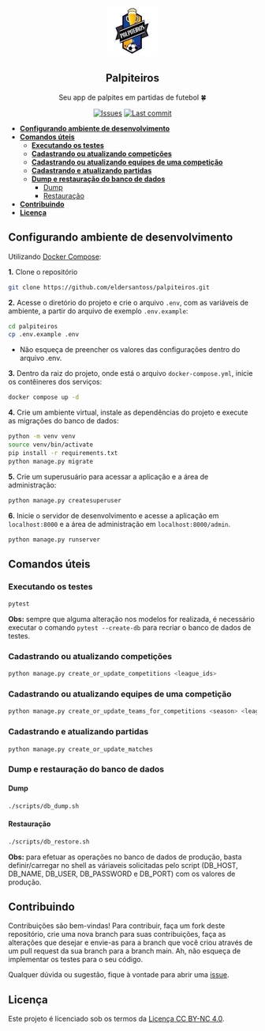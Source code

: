 <div align="center">
  <img src="core\static\core\img\palpiteiros.png" width="100px">
  <h2>Palpiteiros</h2>
  <p>Seu app de palpites em partidas de futebol 🍀</p>

  [![Issues](https://img.shields.io/github/issues/eldersantoss/palpiteiros)](https://github.com/eldersantoss/palpiteiros/issues)
  [![Last commit](https://img.shields.io/github/last-commit/eldersantoss/palpiteiros)](https://github.com/eldersantoss/palpiteiros/commits/main)
</div>

- [**Configurando ambiente de desenvolvimento**](#configurando-ambiente-de-desenvolvimento)
- [**Comandos úteis**](#comandos-úteis)
  - [**Executando os testes**](#executando-os-testes)
  - [**Cadastrando ou atualizando competições**](#cadastrando-ou-atualizando-competições)
  - [**Cadastrando ou atualizando equipes de uma competição**](#cadastrando-ou-atualizando-equipes-de-uma-competição)
  - [**Cadastrando e atualizando partidas**](#cadastrando-e-atualizando-partidas)
  - [**Dump e restauração do banco de dados**](#dump-e-restauração-do-banco-de-dados)
    - [Dump](#dump)
    - [Restauração](#restauração)
- [**Contribuindo**](#contribuindo)
- [**Licença**](#licença)

## **Configurando ambiente de desenvolvimento**

Utilizando [Docker Compose](https://docs.docker.com/compose/):

**1.** Clone o repositório
```bash
git clone https://github.com/eldersantoss/palpiteiros.git
```

**2.** Acesse o diretório do projeto e crie o arquivo `.env`, com as variáveis de ambiente, a partir do arquivo de exemplo `.env.example`:
```bash
cd palpiteiros
cp .env.example .env
```

* Não esqueça de preencher os valores das configurações dentro do arquivo .env.

**3.** Dentro da raiz do projeto, onde está o arquivo `docker-compose.yml`, inicie os contêineres dos serviços:
```bash
docker compose up -d
```

**4.** Crie um ambiente virtual, instale as dependências do projeto e execute as migrações do banco de dados:
```bash
python -m venv venv
source venv/bin/activate
pip install -r requirements.txt
python manage.py migrate
```

**5.** Crie um superusuário para acessar a aplicação e a área de administração:
```bash
python manage.py createsuperuser
```

**6.** Inicie o servidor de desenvolvimento e acesse a aplicação em `localhost:8000` e a área de administração em `localhost:8000/admin`.
```bash
python manage.py runserver
```

## **Comandos úteis**

### **Executando os testes**
```bash
pytest
```
**Obs:** sempre que alguma alteração nos modelos for realizada, é necessário executar o comando `pytest --create-db` para recriar o banco de dados de testes.

### **Cadastrando ou atualizando competições**
```bash
python manage.py create_or_update_competitions <league_ids>
```

### **Cadastrando ou atualizando equipes de uma competição**
```bash
python manage.py create_or_update_teams_for_competitions <season> <league_ids>
```

### **Cadastrando e atualizando partidas**
```bash
python manage.py create_or_update_matches
```

### **Dump e restauração do banco de dados**
#### Dump
```bash
./scripts/db_dump.sh
```

#### Restauração
```bash
./scripts/db_restore.sh
```

**Obs:** para efetuar as operações no banco de dados de produção, basta definir/carregar no shell as váriaveis solicitadas pelo script (DB_HOST, DB_NAME, DB_USER, DB_PASSWORD e DB_PORT) com os valores de produção.

## **Contribuindo**

Contribuições são bem-vindas! Para contribuir, faça um fork deste repositório, crie uma nova branch para suas contribuições, faça as alterações que desejar e envie-as para a branch que você criou através de um pull request da sua branch para a branch main. Ah, não esqueça de implementar os testes para o seu código.

Qualquer dúvida ou sugestão, fique à vontade para abrir uma [issue](https://github.com/eldersantoss/palpiteiros/issues/new).

## **Licença**

Este projeto é licenciado sob os termos da [Licença CC BY-NC 4.0](https://creativecommons.org/licenses/by-nc/4.0/legalcode).
